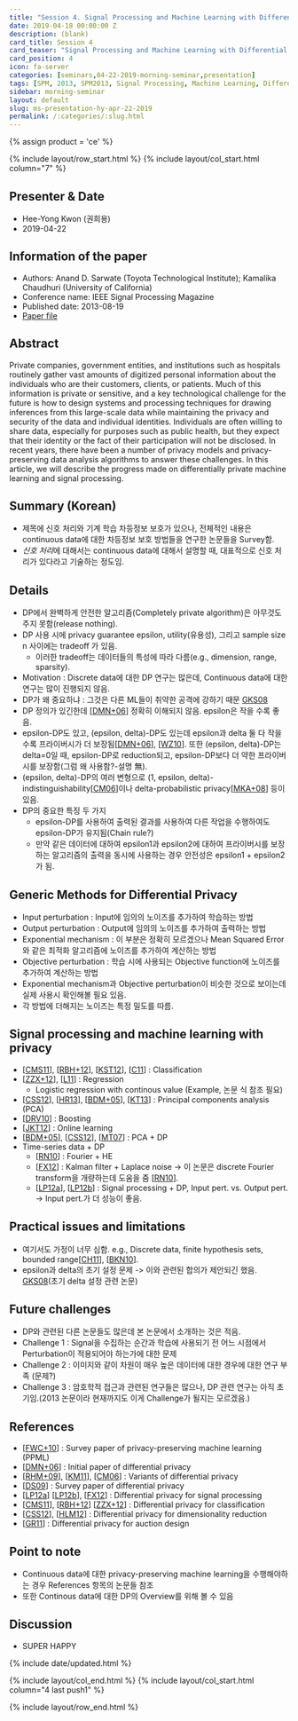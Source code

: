 ```yaml
---
title: "Session 4. Signal Processing and Machine Learning with Differential Privacy"
date: 2019-04-18 00:00:00 Z
description: (blank)
card_title: Session 4
card_teaser: "Signal Processing and Machine Learning with Differential Privacy"
card_position: 4
icon: fa-server
categories: [seminars,04-22-2019-morning-seminar,presentation]
tags: [SPM, 2013, SPM2013, Signal Processing, Machine Learning, Differential Privacy]
sidebar: morning-seminar
layout: default
slug: ms-presentation-hy-apr-22-2019
permalink: /:categories/:slug.html
---
```


{% assign product = 'ce' %}

{% include layout/row_start.html %}
{% include layout/col_start.html column="7" %}

## Presenter & Date
+ Hee-Yong Kwon (권희용)
+ 2019-04-22

## Information of the paper
+ Authors: Anand D. Sarwate (Toyota Technological Institute); Kamalika Chaudhuri (University of California)
+ Conference name: IEEE Signal Processing Magazine
+ Published date: 2013-08-19
+ [Paper file](https://ieeexplore.ieee.org/stamp/stamp.jsp?tp=&arnumber=6582713)

## Abstract
Private companies, government entities, and institutions such as hospitals routinely gather vast amounts of digitized personal information about the individuals who are their customers, clients, or patients. Much of this information is private or sensitive, and a key technological challenge for the future is how to design systems and processing techniques for drawing inferences from this large-scale data while maintaining the privacy and security of the data and individual identities. Individuals are often willing to share data, especially for purposes such as public health, but they expect that their identity or the fact of their participation will not be disclosed. In recent years, there have been a number of privacy models and privacy-preserving data analysis algorithms to answer these challenges. In this article, we will describe the progress made on differentially private machine learning and signal processing.

## Summary (Korean)
+ 제목에 신호 처리와 기계 학습 차등정보 보호가 있으나, 전체적인 내용은 continuous data에 대한 차등정보 보호 방법들을 연구한 논문들을 Survey함.
+ *신호 처리*에 대해서는 continuous data에 대해서 설명할 때, 대표적으로 신호 처리가 있다라고 기술하는 정도임.

## Details
+ DP에서 완벽하게 안전한 알고리즘(Completely private algorithm)은 아무것도 주지 못함(release nothing).
+ DP 사용 시에 privacy guarantee epsilon, utility(유용성), 그리고 sample size n 사이에는 tradeoff 가 있음.
  + 이러한 tradeoff는 데이터들의 특성에 따라 다름(e.g., dimension, range, sparsity).
+ Motivation : Discrete data에 대한 DP 연구는 많은데, Continuous data에 대한 연구는 많이 진행되지 않음.
+ DP가 왜 중요하냐 : 그것은 다른 ML들이 취약한 공격에 강하기 때문 [GKS08]
+ DP 정의가 있긴한데 [[DMN+06]] 정확히 이해되지 않음. epsilon은 작을 수록 좋음.
+ epsilon-DP도 있고, (epsilon, delta)-DP도 있는데 epsilon과 delta 둘 다 작을 수록 프라이버시가 더 보장됨[[DMN+06]], [[WZ10]]. 또한 (epsilon, delta)-DP는 delta=0일 때, epsilon-DP로 reduction되고, epsilon-DP보다 더 약한 프라이버시를 보장함(그럼 왜 사용함?-설명 無).
+ (epsilon, delta)-DP의 여러 변형으로 (1, epsilon, delta)-indistinguishability[[CM06]]이나 delta-probabilistic privacy[[MKA+08]] 등이 있음.
+ DP의 중요한 특징 두 가지
  + epsilon-DP를 사용하여 출력된 결과를 사용하여 다른 작업을 수행하여도 epsilon-DP가 유지됨(Chain rule?)
  + 만약 같은 데이터에 대하여 epsilon1과 epsilon2에 대하여 프라이버시를 보장하는 알고리즘의 출력을 동시에 사용하는 경우 안전성은 epsilon1 + epsilon2가 됨.

## Generic Methods for Differential Privacy
+ Input perturbation : Input에 임의의 노이즈를 추가하여 학습하는 방법
+ Output perturbation : Output에 임의의 노이즈를 추가하여 출력하는 방법
+ Exponential mechanism : 이 부분은 정확히 모르겠으나 Mean Squared Error와 같은 최적화 알고리즘에 노이즈를 추가하여 계산하는 방법
+ Objective perturbation : 학습 시에 사용되는 Objective function에 노이즈를 추가하여 계산하는 방법
+ Exponential mechanism과 Objective perturbation이 비슷한 것으로 보이는데 실제 사용시 확인해볼 필요 있음.
+ 각 방법에 더해지는 노이즈는 특정 밀도를 따름.


## Signal processing and machine learning with privacy
+ [[CMS11]], [[RBH+12]], [[KST12]], [[C11]] : Classification
+ [[ZZX+12]], [[L11]] : Regression
  + Logistic regression with continous value (Example, 논문 식 참조 필요)
+ [[CSS12]], [[HR13]], [[BDM+05]], [[KT13]] : Principal components analysis (PCA)
+ [[DRV10]] : Boosting
+ [[JKT12]] : Online learning
+ [[BDM+05]], [[CSS12]], [[MT07]] : PCA + DP
+ Time-series data + DP
  + [[RN10]] : Fourier + HE
  + [[FX12]] : Kalman filter + Laplace noise -> 이 논문은 discrete Fourier transform을 개량하는데 도움을 줌 [[RN10]].
  + [[LP12a]], [[LP12b]] : Signal processing + DP, Input pert. vs. Output pert. -> Input pert.가 더 성능이 좋음.

## Practical issues and limitations
+ 여기서도 가정이 너무 심함. e.g., Discrete data, finite hypothesis sets, bounded range[[CH11]], [[BKN10]].
+ epsilon과 delta의 초기 설정 문제 -> 이와 관련된 합의가 제안되긴 했음. [GKS08](초기 delta 설정 관련 논문)

## Future challenges
+ DP와 관련된 다른 논문들도 많은데 본 논문에서 소개하는 것은 적음.
+ Challenge 1 : Signal을 수집하는 순간과 학습에 사용되기 전 어느 시점에서 Perturbation이 적용되어야 하는가에 대한 문제
+ Challenge 2 : 이미지와 같이 차원이 매우 높은 데이터에 대한 경우에 대한 연구 부족 (문제?)
+ Challenge 3 : 암호학적 접근과 관련된 연구들은 많으나, DP 관련 연구는 아직 초기임.(2013 논문이라 현재까지도 이게 Challenge가 될지는 모르겠음.)

## References
+ [[FWC+10]] : Survey paper of privacy-preserving machine learning (PPML)
+ [[DMN+06]] : Initial paper of differential privacy
+ [[RHM+09]], [[KM11]], [[CM06]] : Variants of differential privacy
+ [[DS09]] : Survey paper of differential privacy
+ [[LP12a]] [[LP12b]], [[FX12]] : Differential privacy for signal processing
+ [[CMS11]], [[RBH+12]] [[ZZX+12]] : Differential privacy for classification
+ [[CSS12]], [[HLM12]] : Differential privacy for dimensionality reduction
+ [[GR11]] : Differential privacy for auction design


## Point to note
+ Continuous data에 대한 privacy-preserving machine learning을 수행해야하는 경우 References 항목의 논문들 참조
+ 또한 Continous data에 대한 DP의 Overview를 위해 볼 수 있음

## Discussion
+ SUPER HAPPY

[FWC+10]: <https://www.cs.sfu.ca/~wangk/pub/FWCY10csur.pdf> "B. C. M. Fung, K. Wang, R. Chen, P. S. Yu, “Privacy-preserving data publishing: A survey of recent developments”, ACM Comput. Surv., vol. 42, no. 4, pp. 14:1-14:53, June 2010."
[DMN+06]: <http://people.csail.mit.edu/asmith/PS/sensitivity-tcc-final.pdf> " C. Dwork, F. McSherry, K. Nissim, and A. Smith. (2006, Mar. 4–7). Theory of Cryptography (Lecture Notes in Computer Science Series, vol. 3876) [Online]. Available: http://dx.doi.org/10.1007/11681878_14"
[GKS08]: <http://www.cse.psu.edu/~ads22/privacy598/papers/gks08.pdf> "S. R. Ganta, S. P. Kasiviswanathan, and A. Smith. Composition attacks and auxiliary information in data privacy. presented at the 14th ACM SIGKDD Int. Conf. Knowledge Discovery and Data Mining (KDD ’08) [Online]. Available: http://dx.doi.org/10.1145/1401890.1401926"
[WZ10]: <https://amstat.tandfonline.com/doi/pdf/10.1198/jasa.2009.tm08651?needAccess=true> "L. Wasserman and S. Zhou. (2010). A statistical framework for differential privacy. J. Amer. Stat. Assoc. [Online]. 105(489), pp. 375–389. Available: http://dx.doi.org/10.1198/jasa.2009.tm08651"
[CM06]: <http://cseweb.ucsd.edu/~kamalika/pubs/cm06.pdf> "K. Chaudhuri and N. Mishra. (2006, Aug.). Advances in Cryptology—CRYPTO 2006 (Lecture Notes in Computer Science Series, vol. 4117) [Online]. Available: http://dx.doi.org/10.1007/11818175_12"
[MKA+08]: <http://www.cse.psu.edu/~duk17/papers/PrivacyOnTheMap.pdf> "A. Machanavajjhala, D. Kifer, J. M. Abowd, J. Gehrke, and L. Vilhuber. (2008, June). Privacy: Theory meets practice on the map. presented at IEEE 24th Int. Conf. Data Engineering (ICDE) [Online]. Available: http://dx.doi.org/10.1109/ICDE.2008.4497436"
[CMS11]: <http://www.jmlr.org/papers/volume12/chaudhuri11a/chaudhuri11a.pdf> " K. Chaudhuri, C. Monteleoni, and A. D. Sarwate. (2011, Mar.). Differentially private empirical risk minimization. J. Mach. Learn. Res. [Online]. 12, pp. 1069–1109. Available: http://jmlr.csail.mit.edu/papers/v12/chaudhuri11a.html"
[RBH+12]: <https://arxiv.org/pdf/0911.5708.pdf> "B. I. P. Rubinstein, P. L. Bartlett, L. Huang, and N. Taft. (2012). Learning in a large function space: Privacy-preserving mechanisms for SVM learning. J. Privacy Confident. [Online]. 4(1), pp. 65–100. Available: http://repository.cmu.edu/jpc/vol4/iss1/4/"
[RHM+09]: <https://homes.cs.washington.edu/~suciu/pods59-rastogi.pdf> "V. Rastogi, M. Hay, G. Miklau, and D. Suciu. Relationship privacy: Output perturbation for queries with joins. presented at 28th ACM SIGMOD-SIGACTSIGART Symp. Principles Database Systems (PODS ’09) [Online]. Available: http://dx.doi.org/10.1145/1559795.1559812"
[KM11]: <http://www.cse.psu.edu/~duk17/papers/nflprivacy.pdf> "D. Kifer and A. Machanavajjhala. No free lunch in data privacy. presented at 2011 ACM SIGMOD Int. Conf. Management Data [Online]. Available: http://dx.doi.org/10.1145/1989323.1989345"
[DS09]: <https://utd.edu/~mxk055100/courses/crypto-for-dbsec10s_files/DworkSmith.pdf> "C. Dwork and A. Smith. (2009). Differential privacy for statistics: What we know and what we want to learn. J. Privacy Confident. [Online]. 1(2), pp. 135–154 [Online]. Available: http://repository.cmu.edu/jpc/vol1/iss2/2"
[LP12a]: <https://www.georgejpappas.org/papers/06606817.pdf> "J. Le Ny and G. J. Pappas. (2012, Dec.). Differentially private filtering. presented at 51st Conf. Decision and Control (CDC) [Online]. Available: http://dx.doi.org/10.1109/CDC.2012.6426355"
[LP12b]: <https://ieeexplore.ieee.org/stamp/stamp.jsp?arnumber=6483414> "J. Le Ny and G. J. Pappas. (2012, Oct.). Differentially private Kalman filtering. presented at 50th Annu. Allerton Conf. Communications, Control and Computing [Online]. Available: http://dx.doi.org/10.1109/Allerton.2012. 6483414"
[FX12]: <http://www.mathcs.emory.edu/aims/pub/realtime12cikm.pdf> "L. Fan and L. Xiong. Real-time aggregate monitoring with differential privacy. presented at 21st ACM Int. Conf. Information and Knowledge Management (CIKM ’12) [Online]. Available: http://dx.doi.org/10.1145/2396761.2398595"
[ZZX+12]: <http://vldb.org/pvldb/vol5/p1364_junzhang_vldb2012.pdf> "J. Zhang, Z. Zhang, X. Xiao, Y. Yang, and M. Winslett. (2012, Jul.). Functional mechanism: Regression analysis under differential privacy. in Proc. VLDB Endowment [Online]. 5(11), pp. 1364–1375. Available: http://vldb.org/pvldb/vol5/p1364_junzhang_vldb2012.pdf"
[CSS12]: <https://arxiv.org/pdf/1207.2812.pdf> "K. Chaudhuri, A. Sarwate, and K. Sinha, “Near-optimal algorithms for differentially-private principal components,”J. Mach. Learn. Res., to be published."
[HLM12]: <https://papers.nips.cc/paper/4548-a-simple-and-practical-algorithm-for-differentially-private-data-release.pdf> "M. Hardt, K. Ligett, and F. McSherry. (2012). Advances in Neural Information Processing Systems 25 [Online]. Available: http://books.nips.cc/papers/files/nips25/NIPS2012_1143.pdf"
[GR11]: <http://www.arpitaghosh.com/papers/ec053-ghosh.pdf> "A. Ghosh and A. Roth. Selling privacy at auction. presented at 12th ACM Conf. Electronic Commerce (EC ’11) [Online]. Available: http://dx.doi.org/10.1145/1993574.1993605"
[CH11]: <http://www.jmlr.org/proceedings/papers/v19/chaudhuri11a/chaudhuri11a.pdf> "K. Chaudhuri and D. Hsu. (2011, June). Proceedings of the 24th Annual Conference on Learning Theory (COLT ‘11) (JMLR Workshop and Conference Proceedings Series, vol. 19) [Online]. Available: http://www.jmlr.org/proceedings/papers/v19/chaudhuri11a/chaudhuri11a.pdf"
[DRV10]: <https://privacytools.seas.harvard.edu/files/privacytools/files/05670947.pdf> "C. Dwork, G. Rothblum, and S. Vadhan. (2010, Oct.). Boosting and differential privacy. presented at 51st Annu. IEEE Symp. Foundations Computer Science (FOCS ’10) [Online]. Available: http://dx.doi.org/10.1109/FOCS.2010.12"
[MT07]: <http://kunaltalwar.org/papers/expmech.pdf> "F. McSherry and K. Talwar. Mechanism design via differential privacy. presented at 48th Annu. IEEE Symp. Foundations Computer Science (FOCS ’07) [Online]. Available: http://dx.doi.org/10.1109/FOCS.2007.41"
[HR13]: <https://arxiv.org/pdf/1211.0975.pdf> "M. Hardt and A. Roth, “Beyond worst-case analysis in private singular vector computation,” in Proc. 45th Annu. ACM Symp. Theory Computing (STOC ’13), June 2013, New York."
[BDM+05]: <http://citeseerx.ist.psu.edu/viewdoc/download?doi=10.1.1.126.209&rep=rep1&type=pdf> "A. Blum, C. Dwork, F. McSherry, and K. Nissim. Practical privacy: The SuLQ framework. presented at 24th ACM SIGMOD-SIGACT-SIGART Symp. Principles Database Systems (PODS ’05) [Online]. Available: http://dx.doi.org/10.1145/1065167.1065184"
[L11]: <http://www.stat.cmu.edu/~jinglei/mle_nips_unblinded_main.pdf> "J. Lei, “Differentially private M-estimators. (2011). Advances in Neural Information Processing Systems 24 [Online]. Available: http://books.nips.cc/papers/files/nips24/NIPS2011_0256.pdf"
[KST12]: <http://proceedings.mlr.press/v23/kifer12/kifer12.pdf> "D. Kifer, A. Smith, and A. Thakurta. (2012, June). Proceedings of the 25th Annual Conference on Learning Theory (COLT ’12) (JMLR Workshop and Conference Proceedings Series, vol. 23) [Online]. Available: http://jmlr.csail.mit.edu/proceedings/papers/v23/kifer12/kifer12.pdf"
[C11]: <http://citeseerx.ist.psu.edu/viewdoc/download?doi=10.1.1.229.2638&rep=rep1&type=pdf> "G. Cormode. Personal privacy vs population privacy: Learning to attack anonymization. presented at 17th ACM SIGKDD Int. Conf. Knowledge Discovery and Data Mining (KDD ’11) [Online]. Available: http://dx.doi.org/10.1145/2020408.2020598"
[KT13]: <https://theory.epfl.ch/kapralov/papers/dp.pdf> "M. Kapralov and K. Talwar, “On differentially private low rank approximation,” in Proc. 24th Annu. ACM–SIAM Symp. Discrete Algorithms (SODA ‘13), New Orleans, LA, pp. 1395–1414."
[JKT12]: <http://www.jmlr.org/proceedings/papers/v23/jain12/jain12.pdf> "P. Jain, P. Kothari, and A. Thakurta. (2012, June). Proceedings of the 25th Annual Conference on Learning Theory (COLT ’12) (JMLR Workshop and Conference Proceedings Series, vol. 23) [Online]. Available: http://www.jmlr.org/proceedings/papers/v23/jain12/jain12.pdf"
[RN10]: <https://www.microsoft.com/en-us/research/wp-content/uploads/2009/11/paper.pdf> "V. Rastogi and S. Nath. Differentially private aggregation of distributed time-series with transformation and encryption. presented at 2010 ACM SIGMOD Int. Conf. Management Data [Online]. Available: http://dx.doi.org/10.1145/1807167.1807247"
[BKN10]: <https://www.cs.bgu.ac.il/~beimel/Papers/BKN.pdf> "A. Beimel, S. P. Kasiviswanathan, and K. Nissim. (2010, Feb. 9–11). Theory of Cryptography (Lecture Notes in Computer Science Series, vol. 5978) [Online]. Available: http://dx.doi.org/10.1007/978-3-642-11799-2_26"


{% include date/updated.html %}

{% include layout/col_end.html %}
{% include layout/col_start.html column="4 last push1" %}

{% include layout/row_end.html %}
